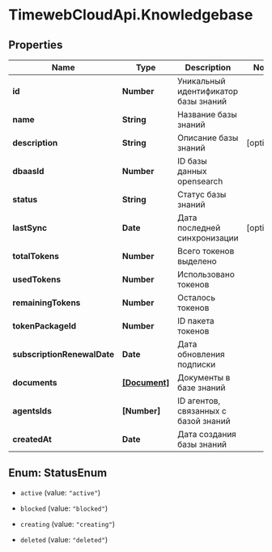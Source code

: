 # TimewebCloudApi.Knowledgebase

## Properties

Name | Type | Description | Notes
------------ | ------------- | ------------- | -------------
**id** | **Number** | Уникальный идентификатор базы знаний | 
**name** | **String** | Название базы знаний | 
**description** | **String** | Описание базы знаний | [optional] 
**dbaasId** | **Number** | ID базы данных opensearch | 
**status** | **String** | Статус базы знаний | 
**lastSync** | **Date** | Дата последней синхронизации | [optional] 
**totalTokens** | **Number** | Всего токенов выделено | 
**usedTokens** | **Number** | Использовано токенов | 
**remainingTokens** | **Number** | Осталось токенов | 
**tokenPackageId** | **Number** | ID пакета токенов | 
**subscriptionRenewalDate** | **Date** | Дата обновления подписки | 
**documents** | [**[Document]**](Document.md) | Документы в базе знаний | 
**agentsIds** | **[Number]** | ID агентов, связанных с базой знаний | 
**createdAt** | **Date** | Дата создания базы знаний | 



## Enum: StatusEnum


* `active` (value: `"active"`)

* `blocked` (value: `"blocked"`)

* `creating` (value: `"creating"`)

* `deleted` (value: `"deleted"`)




